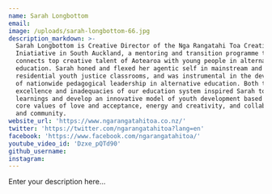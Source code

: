 ```yaml
---
name: Sarah Longbottom
email:
image: /uploads/sarah-longbottom-66.jpg
description_markdown: >-
  Sarah Longbottom is Creative Director of the Nga Rangatahi Toa Creative Arts
  Iniatiative in South Auckland, a mentoring and transition programme that
  connects top creative talent of Aotearoa with young people in alternative
  education. Sarah honed and flexed her agentic self in mainstream and
  residential youth justice classrooms, and was instrumental in the development
  of nationwide pedagogical leadership in alternative education. Both the
  excellence and inadequacies of our education system inspired Sarah to take her
  learnings and develop an innovative model of youth development based on the
  core values of love and acceptance, energy and creativity, and collaboration
  and community.
website_url: 'https://www.ngarangatahitoa.co.nz/'
twitter: 'https://twitter.com/ngarangatahitoa?lang=en'
facebook: 'https://www.facebook.com/ngarangatahitoa/'
youtube_video_id: 'Dzxe_pQTd90'
github_username:
instagram:
---
```


Enter your description here...
